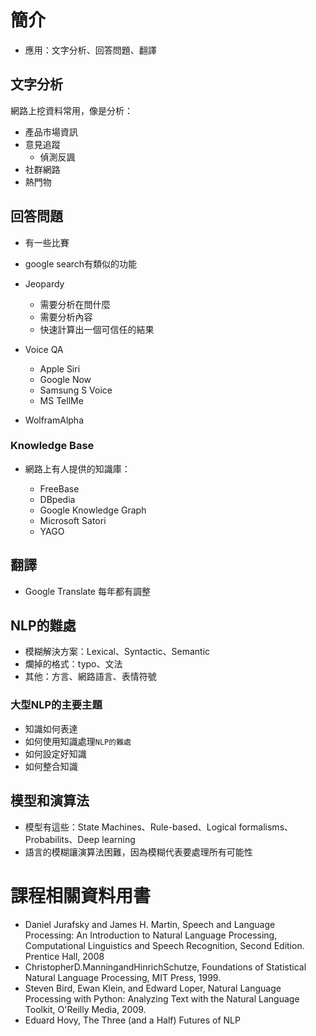 # 簡介

* 應用：文字分析、回答問題、翻譯

## 文字分析

網路上挖資料常用，像是分析：

* 產品市場資訊
* 意見追蹤
    * 偵測反諷
* 社群網路
* 熱門物

## 回答問題

* 有一些比賽

* google search有類似的功能

* Jeopardy
    * 需要分析在問什麼
    * 需要分析內容
    * 快速計算出一個可信任的結果
    
* Voice QA
    - Apple Siri
    - Google Now
    - Samsung S Voice
    - MS TellMe

* WolframAlpha

### Knowledge Base

* 網路上有人提供的知識庫：
    
    - FreeBase
    - DBpedia
    - Google Knowledge Graph
    - Microsoft Satori
    - YAGO

## 翻譯

* Google Translate 每年都有調整

## NLP的難處

* 模糊解決方案：Lexical、Syntactic、Semantic
* 爛掉的格式：typo、文法
* 其他：方言、網路語言、表情符號

### 大型NLP的主要主題

* 知識如何表達
* 如何使用知識處理`NLP的難處`
* 如何設定好知識
* 如何整合知識

## 模型和演算法

* 模型有這些：State Machines、Rule-based、Logical formalisms、Probabilits、Deep learning
* 語言的模糊讓演算法困難，因為模糊代表要處理所有可能性

# 課程相關資料用書

* Daniel Jurafsky and James H. Martin, Speech and Language Processing: An Introduction to Natural Language Processing, Computational Linguistics and Speech Recognition, Second Edition. Prentice Hall, 2008
* ChristopherD.ManningandHinrichSchutze, Foundations of Statistical Natural Language Processing, MIT Press, 1999.
* Steven Bird, Ewan Klein, and Edward Loper, Natural Language Processing with Python: Analyzing Text with the Natural Language Toolkit, O'Reilly Media, 2009.
* Eduard Hovy, The Three (and a Half) Futures of NLP

